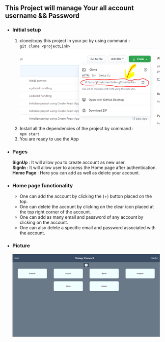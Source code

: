 
## This Project will manage Your all account username && Password 

- ### Initial setup </br> 
    1) clone/copy this project in your pc by using command :</br>
      `git clone <projectLink>`
      ![alt text](proj_link.png "clone Link")
     2) Install all the dependencies of the project by command :</br> 
    `npm start`
    3) You are ready to use the App

- ### Pages 

    **SignUp** : It will allow you to create account as new user. </br>
    **SignIn** : It will allow user to access the Home page after authentication.<br>
    **Home Page** : Here you can add as well as delete your account.<br>

- ### Home page functionality
   - One can add the account by clicking the  (+) button placed on the top.
   - One can delete the account by clicking on the clear icon placed at the top right corner of the account.
   - One can add as many email and password of any account  by clicking on the account.
   - One can also delete a specific email and password associated with the account.

 - ### Picture 
      ![alt text](project.png "clone Link")
          


